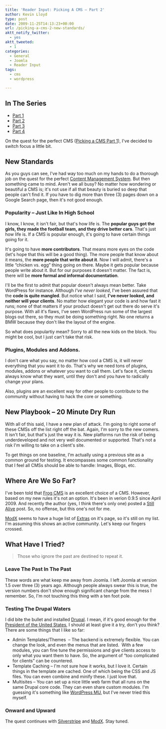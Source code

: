 ```yaml
---
title: 'Reader Input: Picking A CMS – Part 2'
author: Kevin Lloyd
type: post
date: 2009-11-25T14:13:23+00:00
url: /picking-a-cms-2-new-standards/
aktt_notify_twitter:
  - yes
aktt_tweeted:
  - 1
categories:
  - General
  - Joomla
  - Reader Input
tags:
  - cms
  - wordpress

---
```

## In The Series

  * [Part 1][1]
  * [Part 2][2]
  * [Part 3][3]
  * [Part 4][4]

On the quest for the perfect CMS ([Picking a CMS Part 1][1]), I've decided to switch focus a little bit.

## New Standards

As you guys can see, I've had way too much on my hands to do a thorough job on the quest for the perfect [Content Management System][1]. But then something came to mind. Aren't we all busy? No matter how wondering or beautiful a CMS is; it's not use if all that beauty is buried so deep that people can't find it. If you have to dig more than three (3) pages down on a Google Search page, then it's not good enough.

### Popularity &#8211; Just Like In High School

I know, I know, it isn't fair, but that's how life is. The **popular guys got the girls, they made the football team, and they drive better cars**. That's just how life is. If a CMS is popular enough, it's going to have certain things going for it.

It's going to have **more contributors**. That means more eyes on the code (let's hope that this will be a good thing). The more people that know about it means, the **more people that write about it**. Now I will admit, there's a little &#8220;chicken vs. egg&#8221; thing going on there. Maybe it gets popular because people write about it. But for our purposes it doesn't matter. The fact is, there will be **more formal and informal documentation**.

I'll be the first to admit that popular doesn't always mean better. Take WordPress for instance. Although _I've never looked_, I've been assured that the **code is quite mangled**. But notice what I said, **I've never looked, and neither will your clients**. No matter how elegant your code is and how fast it runs; none of that matters if your product doesn't get out there do serve it's purpose. With all it's flaws, I've seen WordPress run some of the largest blogs out there, so they must be doing something right. No one returns a BMW because they don't like the layout of the engine.

So what does populartiy mean? Sorry to all the new kids on the block. You might be cool, but I just can't take that risk.

### Plugins, Modules and Addons.

I don't care what you say, no matter how cool a CMS is, it will never everything that you want it to do. That's why we need tons of plugins, modules, addons or whatever you want to call them. Let's face it, clients always know what they want, until they don't and you have to radically change your plans.

Also, plugins are an excellent way for other people to contribute to the community without having to hack the core or something.

## New Playbook &#8211; 20 Minute Dry Run

With all of this said, I have a new plan of attack. I'm going to right some of these CMSs off the list right off the bat. Again, I'm sorry to the new comers. It isn't fair, but that's just the way it is. New platforms run the risk of being underdeveloped and not very well documented or supported. That's not a risk I'm willing to take on a client's site.

To get things on one baseline, I'm actually using a previous site as a common ground for testing. It encompasses some common functionality that I feel all CMSs should be able to handle: Images, Blogs, etc.

## Where Are We So Far?

I've been told that [Frog CMS][5] is an excellent choice of a CMS. However, based on my new rules it's not an option. It's been in verion 0.9.5 since April 2009. And recently the author (yes, I think there's only one) posted a [Still Alive][6] post. So, no offense, but this one's not for me.

[ModX][7] seems to have a huge list of [Extras][8] on it's page, so it's still on my list. I'm assuming this shows an active community. Let's keep our fingers crossed.

## What Have I Tried?

> Those who ignore the past are destined to repeat it.

### Leave The Past In The Past

These words are what keep me away from Joomla. I left Joomla at version 1.5 over three (3) years ago. Although people always swear this is true, the version numbers don't show enough significant change from the mess I remember. So, I'm not touching this thing with a ten foot pole.

### Testing The Drupal Waters

I did bite the bullet and installed [Drupal][9]. I mean, if it's good enough for the [President of the United States][10], I should at least give it a try, don't you think? There are some things that I like so far:

  * Admin Templates/Themes  &#8211; The backend is extremely flexible. You can change the look, and even the menus that are listed.  With a few modules, you can fine tune the permissions and give clients access to only what you want them to have. So, the argument of &#8220;too complicated for clients&#8221; can be countered.
  * Template Caching &#8211; I'm not sure how it works, but I love it. Certain things in the template are cached. One of which being the CSS and JS files. You can even combine and minify these. I just love that.
  * Multisites &#8211; You can set up a nice little web farm that all runs on the same Drupal core code. They can even share custom modules. I'm guessing it's something like [WordPress MU][11], but I've never tried this myself.

### Onward and Upward

The quest continues with [Silverstripe][12] and [ModX][7]. Stay tuned.

 [1]: https://webdevelopment2.com/picking-a-cms-part-1/
 [2]: https://webdevelopment2.com/picking-a-cms-2-new-standards/
 [3]: https://webdevelopment2.com/picking-a-cms-3-wordpress-as-a-cms/
 [4]: /picking-cms-4-looking-at-drupal
 [5]: http://www.madebyfrog.com/
 [6]: http://www.madebyfrog.com/blog/2009/10/19/frog-cms-still-alive.html
 [7]: http://modxcms.com/
 [8]: http://modxcms.com/extras/
 [9]: http://drupal.org
 [10]: http://buytaert.net/whitehouse-gov-using-drupal
 [11]: http://mu.wordpress.org/
 [12]: http://silverstripe.org/